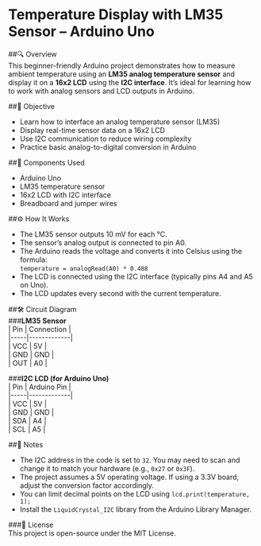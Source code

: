 # Temperature Display with LM35 Sensor – Arduino Uno

##🔍 Overview  
This beginner-friendly Arduino project demonstrates how to measure ambient temperature using an **LM35 analog temperature sensor** and display it on a **16x2 LCD** using the **I2C interface**. It’s ideal for learning how to work with analog sensors and LCD outputs in Arduino.

##🎯 Objective  
- Learn how to interface an analog temperature sensor (LM35)  
- Display real-time sensor data on a 16x2 LCD  
- Use I2C communication to reduce wiring complexity  
- Practice basic analog-to-digital conversion in Arduino

##🧰 Components Used  
- Arduino Uno  
- LM35 temperature sensor  
- 16x2 LCD with I2C interface  
- Breadboard and jumper wires  

##⚙️ How It Works  
- The LM35 sensor outputs 10 mV for each °C.  
- The sensor’s analog output is connected to pin A0.  
- The Arduino reads the voltage and converts it into Celsius using the formula:  
  `temperature = analogRead(A0) * 0.488`  
- The LCD is connected using the I2C interface (typically pins A4 and A5 on Uno).  
- The LCD updates every second with the current temperature.

##🛠️ Circuit Diagram  
###**LM35 Sensor**  
| Pin | Connection  |  
|-----|-------------|  
| VCC | 5V          |  
| GND | GND         |  
| OUT | A0          |  

###**I2C LCD (for Arduino Uno)**  
| Pin | Arduino Pin |  
|-----|-------------|  
| VCC | 5V          |  
| GND | GND         |  
| SDA | A4          |  
| SCL | A5          |  

##📓 Notes  
- The I2C address in the code is set to `32`. You may need to scan and change it to match your hardware (e.g., `0x27` or `0x3F`).  
- The project assumes a 5V operating voltage. If using a 3.3V board, adjust the conversion factor accordingly.  
- You can limit decimal points on the LCD using `lcd.print(temperature, 1);`  
- Install the `LiquidCrystal_I2C` library from the Arduino Library Manager.

###📜 License  
This project is open-source under the MIT License.

